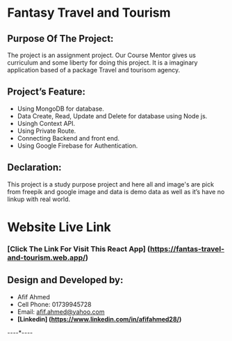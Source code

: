 
# Fantasy Travel and Tourism

## Purpose Of The Project: 
The project is an assignment project. Our Course Mentor gives us curriculum and some liberty for doing this project. It is a imaginary application based of a package Travel and tourisom agency. 

## Project’s Feature: 
- Using MongoDB for database.
- Data Create, Read, Update and Delete for database using Node js.
- Usingh Context API.
- Using Private Route.
- Connecting Backend and front end.
- Using Google Firebase for Authentication. 

## Declaration:
This project is a study purpose project and here all and image's are pick from freepik and google image and data is demo data as well as it’s have no linkup with real world. 

# Website Live Link
### **[Click The Link For Visit This React App] (https://fantas-travel-and-tourism.web.app/)**


## Design and Developed by:
- Afif Ahmed
- Cell Phone: 01739945728
- Email: <afif.ahmed@yahoo.com>
- **[Linkedin] (https://www.linkedin.com/in/afifahmed28/)**

----*----